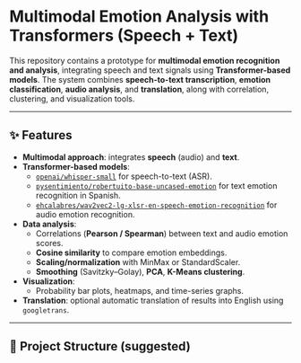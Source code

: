 # Multimodal Emotion Analysis with Transformers (Speech + Text)

This repository contains a prototype for **multimodal emotion recognition and analysis**, integrating speech and text signals using **Transformer-based models**. The system combines **speech-to-text transcription**, **emotion classification**, **audio analysis**, and **translation**, along with correlation, clustering, and visualization tools.

---

## ✨ Features

- **Multimodal approach**: integrates **speech** (audio) and **text**.
- **Transformer-based models**:
  - [`openai/whisper-small`](https://huggingface.co/openai/whisper-small) for speech-to-text (ASR).
  - [`pysentimiento/robertuito-base-uncased-emotion`](https://huggingface.co/pysentimiento/robertuito-base-uncased-emotion) for text emotion recognition in Spanish.
  - [`ehcalabres/wav2vec2-lg-xlsr-en-speech-emotion-recognition`](https://huggingface.co/ehcalabres/wav2vec2-lg-xlsr-en-speech-emotion-recognition) for audio emotion recognition.
- **Data analysis**:
  - Correlations (**Pearson / Spearman**) between text and audio emotion scores.
  - **Cosine similarity** to compare emotion embeddings.
  - **Scaling/normalization** with MinMax or StandardScaler.
  - **Smoothing** (Savitzky–Golay), **PCA**, **K-Means clustering**.
- **Visualization**:
  - Probability bar plots, heatmaps, and time-series graphs.
- **Translation**: optional automatic translation of results into English using `googletrans`.

---

## 📁 Project Structure (suggested)

